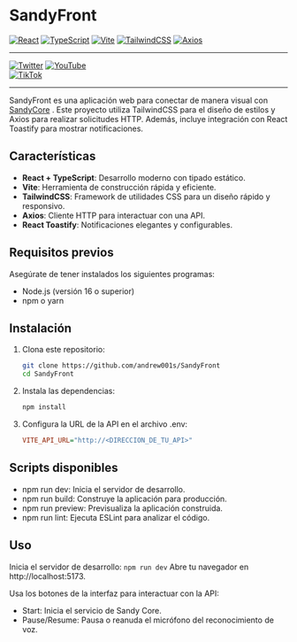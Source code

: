 # SandyFront


[![React](https://img.shields.io/badge/React-20232A?style=flat&logo=react&logoColor=61DAFB)](https://reactjs.org/) 
[![TypeScript](https://img.shields.io/badge/TypeScript-007ACC?style=flat&logo=typescript&logoColor=white)](https://www.typescriptlang.org/) 
[![Vite](https://img.shields.io/badge/Vite-646CFF?style=flat&logo=vite&logoColor=white)](https://vitejs.dev/) 
[![TailwindCSS](https://img.shields.io/badge/TailwindCSS-38B2AC?style=flat&logo=tailwind-css&logoColor=white)](https://tailwindcss.com/) 
[![Axios](https://img.shields.io/badge/Axios-5A29E4?style=flat&logo=axios&logoColor=white)](https://axios-http.com/) 

---

[![Twitter](https://img.shields.io/badge/Twitch-9146FF?style=flat&logo=twitch&logoColor=white)](https://www.twitch.tv/elshandrew)  [![YouTube](https://img.shields.io/badge/YouTube-FF0000?style=flat&logo=youtube&logoColor=white)](https://www.youtube.com/@shandrew)  
[![TikTok](https://img.shields.io/badge/TikTok-000000?style=flat&logo=tiktok&logoColor=white)](https://www.tiktok.com/@elshandrew)

---

SandyFront es una aplicación web para conectar de manera visual con [SandyCore](https://github.com/andrew001s/SandyCore)
. Este proyecto utiliza TailwindCSS para el diseño de estilos y Axios para realizar solicitudes HTTP. Además, incluye integración con React Toastify para mostrar notificaciones.

## Características

- **React + TypeScript**: Desarrollo moderno con tipado estático.
- **Vite**: Herramienta de construcción rápida y eficiente.
- **TailwindCSS**: Framework de utilidades CSS para un diseño rápido y responsivo.
- **Axios**: Cliente HTTP para interactuar con una API.
- **React Toastify**: Notificaciones elegantes y configurables.

## Requisitos previos

Asegúrate de tener instalados los siguientes programas:

- Node.js (versión 16 o superior)
- npm o yarn

## Instalación

1. Clona este repositorio:

   ```bash
   git clone https://github.com/andrew001s/SandyFront
   cd SandyFront
2. Instala las dependencias:
    ```js
    npm install
    ```
3. Configura la URL de la API en el archivo .env:
    ```ini
    VITE_API_URL="http://<DIRECCION_DE_TU_API>"
    ```
## Scripts disponibles

- npm run dev: Inicia el servidor de desarrollo.
- npm run build: Construye la aplicación para producción.
- npm run preview: Previsualiza la aplicación construida.
- npm run lint: Ejecuta ESLint para analizar el código.

## Uso
Inicia el servidor de desarrollo:
    ```
    npm run dev
    ```
Abre tu navegador en http://localhost:5173.

Usa los botones de la interfaz para interactuar con la API:

- Start: Inicia el servicio de Sandy Core.
- Pause/Resume: Pausa o reanuda el micrófono del reconocimiento de voz.

